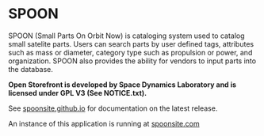 SPOON
============

SPOON (Small Parts On Orbit Now) is cataloging system used to catalog small satelite parts. Users can search parts by user defined tags, attributes such as mass or diameter, category type such as propulsion or power, and organization. SPOON also provides the ability for vendors to input parts into the database.

**Open Storefront is developed by Space Dynamics Laboratory and is licensed under GPL V3 (See NOTICE.txt).**

See [spoonsite.github.io](https://spoonsite.github.io) for documentation on the latest release.

An instance of this application is running at [spoonsite.com](https://spoonsite.com/openstorefront/login/index.html)
